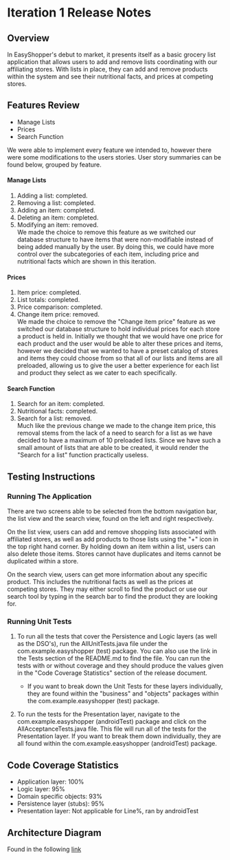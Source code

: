 # Iteration 1 Release Notes

## Overview
In EasyShopper's debut to market, it presents itself as a basic grocery list application that allows users to add and remove lists coordinating with our affiliating stores. With lists in place, they can add and remove products within the system and see their nutritional facts, and prices at competing stores. 

## Features Review

- Manage Lists
- Prices
- Search Function

We were able to implement every feature we intended to, however there were some modifications to the users stories. User story summaries can be found below, grouped by feature.

#### Manage Lists
1. Adding a list: completed.
2. Removing a list: completed.
3. Adding an item: completed.
4. Deleting an item: completed.
5. Modifying an item: removed.\
    We made the choice to remove this feature as we switched our database structure to have items that were non-modifiable instead of being added manually by the user. By doing this, we could have more control over the subcategories of each item, including price and nutritional facts which are shown in this iteration.

#### Prices
1. Item price: completed.
2. List totals: completed.
3. Price comparison: completed.
4. Change item price: removed.\
    We made the choice to remove the "Change item price" feature as we switched our database structure to hold individual prices for each store a product is held in. Initially we thought that we would have one price for each product and the user would be able to alter these prices and items, however we decided that we wanted to have a preset catalog of stores and items they could choose from so that all of our lists and items are all preloaded, allowing us to give the user a better experience for each list and product they select as we cater to each specifically.

#### Search Function
1. Search for an item: completed.
2. Nutritional facts: completed.
3. Search for a list: removed.\
    Much like the previous change we made to the change item price, this removal stems from the lack of a need to search for a list as we have decided to have a maximum of 10 preloaded lists. Since we have such a small amount of lists that are able to be created, it would render the "Search for a list" function practically useless.
 
## Testing Instructions

### Running The Application
There are two screens able to be selected from the bottom navigation bar, the list view and the search view, found on the left and right respectively. 

On the list view, users can add and remove shopping lists associated with affiliated stores, as well as add products to those lists using the "+" icon in the top right hand corner. By holding down an item within a list, users can also delete those items. Stores cannot have duplicates and items cannot be duplicated within a store.

On the search view, users can get more information about any specific product. This includes the nutritional facts as well as the prices at competing stores. They may either scroll to find the product or use our search tool by typing in the search bar to find the product they are looking for.

### Running Unit Tests
1. To run all the tests that cover the Persistence and Logic layers (as well as the DSO's), run the AllUnitTests.java file under the com.example.easyshopper (test) package. You can also use the link in the Tests section of the README.md to find the file. You can run the tests with or without coverage and they should produce the values given in the "Code Coverage Statistics" section of the release document.
    - If you want to break down the Unit Tests for these layers individually, they are found within the "business" and "objects" packages within the com.example.easyshopper (test) package.

2. To run the tests for the Presentation layer, navigate to the com.example.easyshopper (androidTest) package and click on the AllAcceptanceTests.java file. This file will run all of the tests for the Presentation layer. If you want to break them down individually, they are all found within the com.example.easyshopper (androidTest) package.

## Code Coverage Statistics
- Application layer: 100%
- Logic layer: 95%
- Domain specific objects: 93%
- Persistence layer (stubs): 95%
- Presentation layer: Not applicable for Line%, ran by androidTest

## Architecture Diagram
Found in the following [link](https://code.cs.umanitoba.ca/comp3350-winter2024/lethalcompany-a01-13/-/blob/main/Documents/Iteration%201/Iteration%201%20Architecture%20Diagram%20Final.md)
